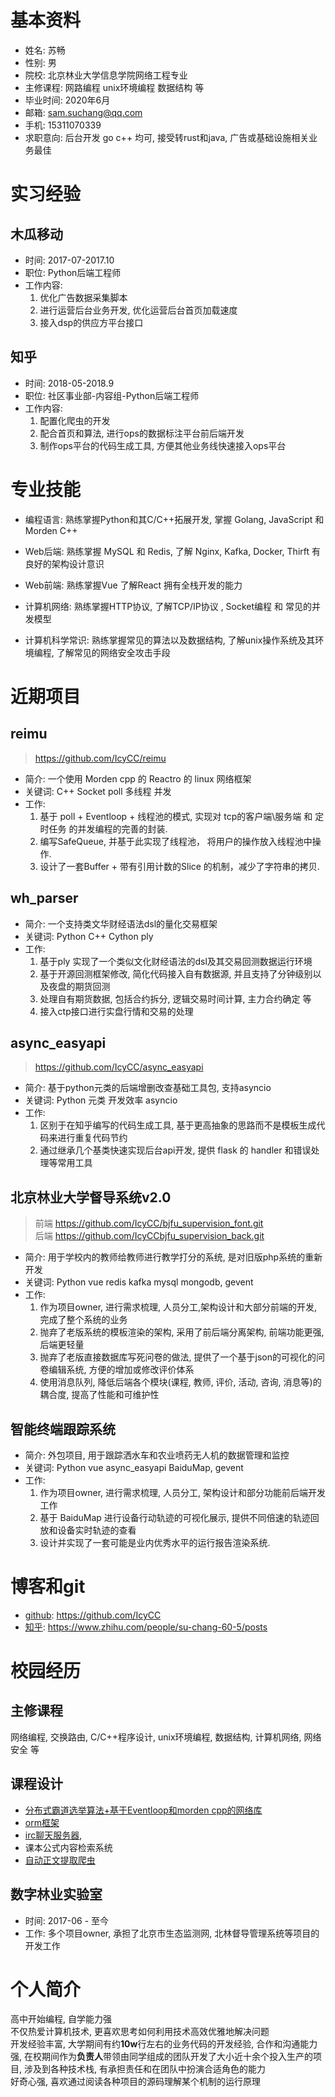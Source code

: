 # 基本资料

* 姓名: 苏畅
* 性别: 男
* 院校: 北京林业大学信息学院网络工程专业
* 主修课程: 网路编程 unix环境编程 数据结构 等
* 毕业时间: 2020年6月
* 邮箱: sam.suchang@qq.com
* 手机: 15311070339
* 求职意向: 后台开发 go c++ 均可, 接受转rust和java, 广告或基础设施相关业务最佳

# 实习经验

## 木瓜移动 

* 时间: 2017-07-2017.10
* 职位: Python后端工程师
* 工作内容: 
    1.  优化广告数据采集脚本 
    2.  进行运营后台业务开发, 优化运营后台首页加载速度
    3.  接入dsp的供应方平台接口

## 知乎

* 时间: 2018-05-2018.9
* 职位: 社区事业部-内容组-Python后端工程师
* 工作内容:
    1. 配置化爬虫的开发
    2. 配合首页和算法, 进行ops的数据标注平台前后端开发
    3. 制作ops平台的代码生成工具, 方便其他业务线快速接入ops平台


# 专业技能

* 编程语言: 熟练掌握Python和其C/C++拓展开发, 掌握 Golang, JavaScript 和 Morden C++ 

* Web后端: 熟练掌握 MySQL 和 Redis,
          了解 Nginx, Kafka,  Docker, Thirft
          有良好的架构设计意识
* Web前端: 熟练掌握Vue 了解React 拥有全栈开发的能力
* 计算机网络: 熟练掌握HTTP协议, 了解TCP/IP协议 , Socket编程 和 常见的并发模型 
* 计算机科学常识: 熟练掌握常见的算法以及数据结构,
了解unix操作系统及其环境编程, 
了解常见的网络安全攻击手段

            
# 近期项目

## reimu

> https://github.com/IcyCC/reimu

* 简介: 一个使用 Morden cpp 的 Reactro 的 linux 网络框架
* 关键词: C++ Socket poll 多线程 并发
* 工作:  
    1. 基于 poll + Eventloop + 线程池的模式, 实现对 tcp的客户端\服务端 和 定时任务 的并发编程的完善的封装.
    2. 编写SafeQueue, 并基于此实现了线程池， 将用户的操作放入线程池中操作.
    3. 设计了一套Buffer + 带有引用计数的Slice 的机制，减少了字符串的拷贝.

## wh_parser

* 简介: 一个支持类文华财经语法dsl的量化交易框架
* 关键词: Python C++ Cython ply 
* 工作: 
    1. 基于ply 实现了一个类似文化财经语法的dsl及其交易回测数据运行环境
    2. 基于开源回测框架修改, 简化代码接入自有数据源, 并且支持了分钟级别以及夜盘的期货回测
    3. 处理自有期货数据, 包括合约拆分, 逻辑交易时间计算, 主力合约确定 等
    4. 接入ctp接口进行实盘行情和交易的处理

## async_easyapi

> https://github.com/IcyCC/async_easyapi

* 简介: 基于python元类的后端增删改查基础工具包, 支持asyncio
* 关键词: Python 元类 开发效率 asyncio
* 工作:  
    1. 区别于在知乎编写的代码生成工具, 基于更高抽象的思路而不是模板生成代码来进行重复代码节约
    2. 通过继承几个基类快速实现后台api开发, 提供 flask 的 handler 和错误处理等常用工具

## 北京林业大学督导系统v2.0

> 前端 https://github.com/IcyCC/bjfu_supervision_font.git  
 > 后端 https://github.com/IcyCCbjfu_supervision_back.git

* 简介: 用于学校内的教师给教师进行教学打分的系统, 是对旧版php系统的重新开发
* 关键词: Python vue redis kafka mysql mongodb, gevent
*  工作: 
    1. 作为项目owner, 进行需求梳理, 人员分工,架构设计和大部分前端的开发, 完成了整个系统的业务
    2. 抛弃了老版系统的模板渲染的架构, 采用了前后端分离架构, 前端功能更强, 后端更轻量
    3. 抛弃了老版直接数据库写死问卷的做法, 提供了一个基于json的可视化的问卷编辑系统, 方便的增加或修改评价体系
    4. 使用消息队列, 降低后端各个模块(课程, 教师, 评价, 活动, 咨询, 消息等)的耦合度, 提高了性能和可维护性

## 智能终端跟踪系统

* 简介: 外包项目, 用于跟踪洒水车和农业喷药无人机的数据管理和监控
* 关键词: Python vue async_easyapi  BaiduMap, gevent
* 工作: 
    1. 作为项目owner, 进行需求梳理, 人员分工, 架构设计和部分功能前后端开发工作
    2. 基于 BaiduMap 进行设备行动轨迹的可视化展示, 提供不同倍速的轨迹回放和设备实时轨迹的查看
    3. 设计并实现了一套可能是业内优秀水平的运行报告渲染系统.

# 博客和git

* [github](https://github.com/IcyCC):  https://github.com/IcyCC
* [知乎](https://www.zhihu.com/people/su-chang-60-5/posts): https://www.zhihu.com/people/su-chang-60-5/posts 

# 校园经历

## 主修课程

网络编程, 交换路由, C/C++程序设计, unix环境编程, 数据结构, 计算机网络, 网络安全 等

## 课程设计

* [分布式霸道选举算法+基于Eventloop和morden cpp的网络库](https://github.com/IcyCC/bully_algo)
* [orm框架](https://github.com/IcyCC/db_hw.git)  
* [irc聊天服务器](https://github.com/IcyCC/easy_irc.git), 
* 课本公式内容检索系统
* [自动正文提取爬虫](https://github.com/IcyCC/unix_spiders)

## 数字林业实验室

* 时间: 2017-06 - 至今
* 工作: 多个项目owner, 承担了北京市生态监测网, 北林督导管理系统等项目的开发工作

# 个人简介

高中开始编程, 自学能力强  
不仅热爱计算机技术, 更喜欢思考如何利用技术高效优雅地解决问题  
开发经验丰富, 大学期间有约**10w**行左右的业务代码的开发经验, 合作和沟通能力强, 在校期间作为**负责人**带领由同学组成的团队开发了大小近十余个投入生产的项目, 涉及到各种技术栈,  有承担责任和在团队中扮演合适角色的能力  
好奇心强, 喜欢通过阅读各种项目的源码理解某个机制的运行原理 